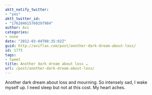 ```yaml
---
aktt_notify_twitter:
- "yes"
aktt_twitter_id:
- "176284615760297984"
author: Avi
categories:
- none
date: "2012-03-04T08:35:02Z"
guid: http://aviflax.com/post/another-dark-dream-about-loss/
id: 1775
tags:
- tweet
title: Another dark dream about loss …
url: /post/another-dark-dream-about-loss/
---
```

Another dark dream about loss and mourning. So intensely sad, I wake myself up. I need sleep but not at this cost. My heart aches.